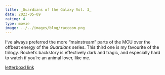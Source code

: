 ```yaml
---
title: _Guardians of the Galaxy Vol. 3_
date: 2023-05-09
rating: 4
type: movie
image: ../../images/blog/raccoon.png
---
```


I’ve always preferred the more “mainstream” parts of the MCU over the offbeat energy of the _Guardians_ series. This third one is my favourite of the trilogy. Rocket’s backstory is effectively dark and tragic, and especially hard to watch if you’re an animal lover, like me.

[letterboxd link][1]

[1]:	https://letterboxd.com/film/guardians-of-the-galaxy-vol-3/
